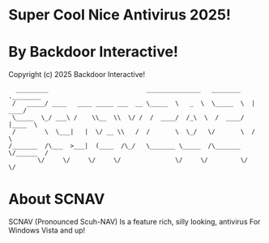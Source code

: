 # Super Cool Nice Antivirus 2025!
# By Backdoor Interactive!
Copyright (c) 2025 Backdoor Interactive!
``` 
  _________                           _______________   ________   .________
 /   _____/ ____   ____ _____ ___  __ \_____  \   _  \  \_____  \  |   ____/
 \_____  \_/ ___\ /    \\__  \\  \/ /  /  ____/  /_\  \  /  ____/  |____  \ 
 /        \  \___|   |  \/ __ \\   /  /       \  \_/   \/       \  /       \
/_______  /\___  >___|  (____  /\_/   \_______ \_____  /\_______ \/______  /
        \/     \/     \/     \/               \/     \/         \/       \/ 
```
# About SCNAV
SCNAV (Pronounced Scuh-NAV) Is a feature rich, silly looking, antivirus For Windows Vista and up!
